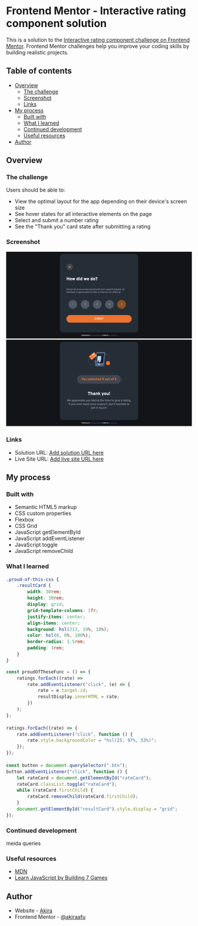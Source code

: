 # Frontend Mentor - Interactive rating component solution

This is a solution to the [Interactive rating component challenge on Frontend Mentor](https://www.frontendmentor.io/challenges/interactive-rating-component-koxpeBUmI). Frontend Mentor challenges help you improve your coding skills by building realistic projects.

## Table of contents

-   [Overview](#overview)
    -   [The challenge](#the-challenge)
    -   [Screenshot](#screenshot)
    -   [Links](#links)
-   [My process](#my-process)
    -   [Built with](#built-with)
    -   [What I learned](#what-i-learned)
    -   [Continued development](#continued-development)
    -   [Useful resources](#useful-resources)
-   [Author](#author)

## Overview

### The challenge

Users should be able to:

-   View the optimal layout for the app depending on their device's screen size
-   See hover states for all interactive elements on the page
-   Select and submit a number rating
-   See the "Thank you" card state after submitting a rating

### Screenshot

![](./screenshotOne.png)
![](./screenshotTwo.png)

### Links

-   Solution URL: [Add solution URL here](https://github.com/akiraafu/rating-component)
-   Live Site URL: [Add live site URL here](https://htmlpreview.github.io/?https://github.com/akiraafu/rating-component/blob/e4f0bbe5b7fda62f598cba1f9cde320ef180b3dd/index.html)

## My process

### Built with

-   Semantic HTML5 markup
-   CSS custom properties
-   Flexbox
-   CSS Grid
-   JavaScript getElementById
-   JavaScript addEventListener
-   JavaScript toggle
-   JavaScript removeChild

### What I learned

```css
.proud-of-this-css {
    .resultCard {
        width: 30rem;
        height: 30rem;
        display: grid;
        grid-template-columns: 1fr;
        justify-items: center;
        align-items: center;
        background: hsl(213, 19%, 18%);
        color: hsl(0, 0%, 100%);
        border-radius: 1.5rem;
        padding: 3rem;
    }
}
```

```js
const proudOfTheseFunc = () => {
    ratings.forEach((rate) =>
        rate.addEventListener("click", (e) => {
            rate = e.target.id;
            resultDisplay.innerHTML = rate;
        })
    );
};

ratings.forEach((rate) => {
    rate.addEventListener("click", function () {
        rate.style.backgroundColor = "hsl(25, 97%, 53%)";
    });
});

const button = document.querySelector(".btn");
button.addEventListener("click", function () {
    let rateCard = document.getElementById("rateCard");
    rateCard.classList.toggle("rateCard");
    while (rateCard.firstChild) {
        rateCard.removeChild(rateCard.firstChild);
    }
    document.getElementById("resultCard").style.display = "grid";
});
```

### Continued development

meida queries

### Useful resources

-   [MDN](https://developer.mozilla.org/en-US/docs/Web/API/Document/getElementById)
-   [Learn JavaScript by Building 7 Games](https://www.youtube.com/watch?v=ec8vSKJuZTk&t)

## Author

-   Website - [Akira](https://github.com/akiraafu?tab=repositories)
-   Frontend Mentor - [@akiraafu](https://www.frontendmentor.io/profile/akiraafu)
